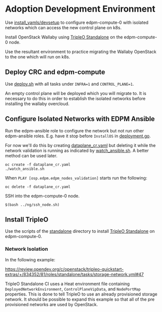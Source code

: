 # Adoption Development Environment

Use
[install_yamls/devsetup](https://github.com/openstack-k8s-operators/install_yamls/tree/master/devsetup)
to configure edpm-compute-0 with isolated networks
which can access the new control plane on k8s.

Install OpenStack Wallaby using
[TripleO
Standalone](https://docs.openstack.org/project-deploy-guide/tripleo-docs/latest/deployment/standalone.html)
on the edpm-compute-0 node.

Use the resultant environment to practice migrating the Wallaby
OpenStack to the one which will run on k8s.

## Deploy CRC and edpm-compute

Use [deploy.sh](../ng/deploy.sh) with all tasks under `INFRA=1`
and `CONTROL_PLANE=1`.

An empty control plane will be deployed which you will migrate to.
It is necessary to do this in order to establish the isolated
networks before installing the wallaby overcloud.

## Configure Isolated Networks with EDPM Ansible

Run the edpm-ansible role to configure the network 
but not run other edpm-ansible roles. E.g. have it stop before
`InstallOS` in [deployment.go](https://github.com/openstack-k8s-operators/dataplane-operator/blob/main/pkg/deployment/deployment.go#L122).

For now we'll do this by creating [dataplane_cr.yaml](dataplane_cr.yaml)
but deleting it while the network validation is running as indicated
by [watch_ansible.sh](../ng/watch_ansible.sh). A better method can be
used later.
```
oc create -f dataplane_cr.yaml
./watch_ansible.sh
```
When `PLAY [osp.edpm.edpm_nodes_validation]` starts run the following:
```
oc delete -f dataplane_cr.yaml
```
SSH into the edpm-compute-0 node.
```
$(bash ../ng/ssh_node.sh)
```

## Install TripleO

Use the scripts of the [standalone](standalone) directory to install
[TripleO Standalone](https://docs.openstack.org/project-deploy-guide/tripleo-docs/latest/deployment/standalone.html)
on edpm-compute-0.

### Network Isolation

In the following example:

  https://review.opendev.org/c/openstack/tripleo-quickstart-extras/+/834352/81/roles/standalone/tasks/storage-network.yml#47

TripleO Standalone CI uses a Heat environment file containing
`DeployedNetworkEnvironment`, `ControlPlaneVipData`, and
`NodePortMap` properties. This is done to tell TripleO to use
an already provisioned storage network. It should be possible to
expand this example so that all of the pre provisioned networks
are used by OpenStack.

